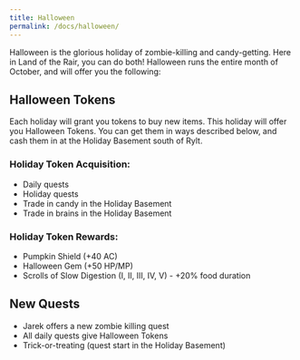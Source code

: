 ```yaml
---
title: Halloween
permalink: /docs/halloween/
---
```


Halloween is the glorious holiday of zombie-killing and candy-getting. Here in Land of the Rair, you can do both! Halloween runs the entire month of October, and will offer you the following:

## Halloween Tokens

Each holiday will grant you tokens to buy new items. This holiday will offer you Halloween Tokens. You can get them in ways described below, and cash them in at the Holiday Basement south of Rylt.

### Holiday Token Acquisition:

* Daily quests
* Holiday quests
* Trade in candy in the Holiday Basement
* Trade in brains in the Holiday Basement

### Holiday Token Rewards:

* Pumpkin Shield (+40 AC)
* Halloween Gem (+50 HP/MP)
* Scrolls of Slow Digestion (I, II, III, IV, V) - +20% food duration

## New Quests

* Jarek offers a new zombie killing quest
* All daily quests give Halloween Tokens
* Trick-or-treating (quest start in the Holiday Basement)
